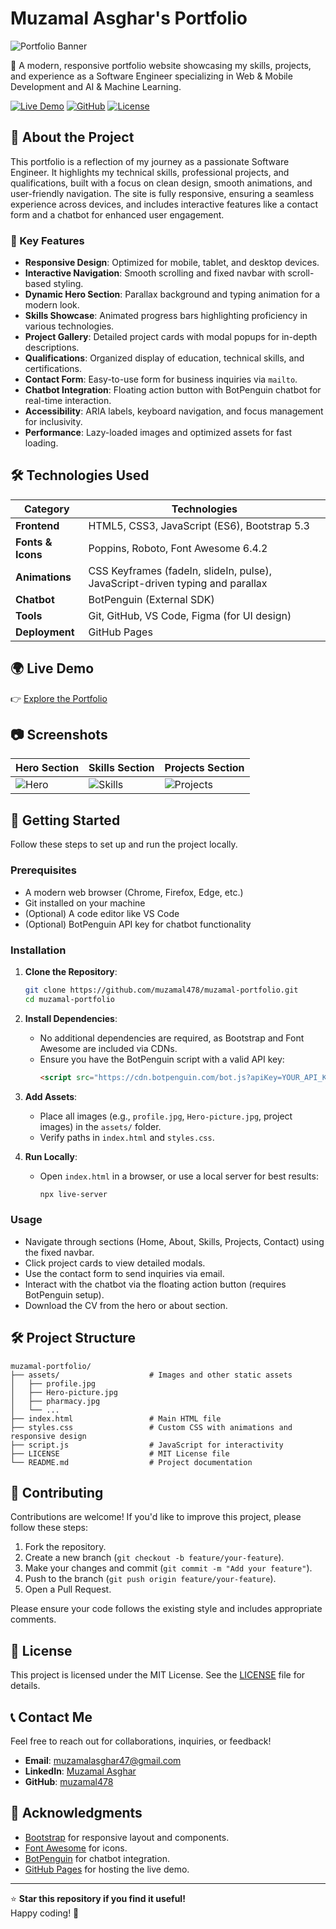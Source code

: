 # Muzamal Asghar's Portfolio

![Portfolio Banner](assets/screenshot-hero.png)

🚀 A modern, responsive portfolio website showcasing my skills, projects, and experience as a Software Engineer specializing in Web & Mobile Development and AI & Machine Learning.

[![Live Demo](https://img.shields.io/badge/Live_Demo-0066ff?style=for-the-badge&logo=vercel&logoColor=white)](https://muzamal478.github.io/muzamal-portfolio/)
[![GitHub](https://img.shields.io/badge/GitHub-181717?style=for-the-badge&logo=github&logoColor=white)](https://github.com/muzamal478/muzamal-portfolio)
[![License](https://img.shields.io/badge/License-MIT-green?style=for-the-badge)](LICENSE)

## 📖 About the Project

This portfolio is a reflection of my journey as a passionate Software Engineer. It highlights my technical skills, professional projects, and qualifications, built with a focus on clean design, smooth animations, and user-friendly navigation. The site is fully responsive, ensuring a seamless experience across devices, and includes interactive features like a contact form and a chatbot for enhanced user engagement.

### 🎯 Key Features
- **Responsive Design**: Optimized for mobile, tablet, and desktop devices.
- **Interactive Navigation**: Smooth scrolling and fixed navbar with scroll-based styling.
- **Dynamic Hero Section**: Parallax background and typing animation for a modern look.
- **Skills Showcase**: Animated progress bars highlighting proficiency in various technologies.
- **Project Gallery**: Detailed project cards with modal popups for in-depth descriptions.
- **Qualifications**: Organized display of education, technical skills, and certifications.
- **Contact Form**: Easy-to-use form for business inquiries via `mailto`.
- **Chatbot Integration**: Floating action button with BotPenguin chatbot for real-time interaction.
- **Accessibility**: ARIA labels, keyboard navigation, and focus management for inclusivity.
- **Performance**: Lazy-loaded images and optimized assets for fast loading.

## 🛠️ Technologies Used

| Category           | Technologies                                                                 |
|--------------------|------------------------------------------------------------------------------|
| **Frontend**       | HTML5, CSS3, JavaScript (ES6), Bootstrap 5.3                                 |
| **Fonts & Icons**  | Poppins, Roboto, Font Awesome 6.4.2                                          |
| **Animations**     | CSS Keyframes (fadeIn, slideIn, pulse), JavaScript-driven typing and parallax |
| **Chatbot**        | BotPenguin (External SDK)                                                    |
| **Tools**          | Git, GitHub, VS Code, Figma (for UI design)                                  |
| **Deployment**     | GitHub Pages                                                                |

## 🌍 Live Demo

👉 [Explore the Portfolio](https://muzamal478.github.io/muzamal-portfolio/)

## 📷 Screenshots

| Hero Section | Skills Section | Projects Section |
|--------------|----------------|------------------|
| ![Hero](assets/screenshot-hero.png) | ![Skills](assets/screenshot-skills.png) | ![Projects](assets/screenshot-projects.png) |

## 🚀 Getting Started

Follow these steps to set up and run the project locally.

### Prerequisites
- A modern web browser (Chrome, Firefox, Edge, etc.)
- Git installed on your machine
- (Optional) A code editor like VS Code
- (Optional) BotPenguin API key for chatbot functionality

### Installation

1. **Clone the Repository**:
   ```bash
   git clone https://github.com/muzamal478/muzamal-portfolio.git
   cd muzamal-portfolio
   ```

2. **Install Dependencies**:
   - No additional dependencies are required, as Bootstrap and Font Awesome are included via CDNs.
   - Ensure you have the BotPenguin script with a valid API key:
     ```html
     <script src="https://cdn.botpenguin.com/bot.js?apiKey=YOUR_API_KEY"></script>
     ```

3. **Add Assets**:
   - Place all images (e.g., `profile.jpg`, `Hero-picture.jpg`, project images) in the `assets/` folder.
   - Verify paths in `index.html` and `styles.css`.

4. **Run Locally**:
   - Open `index.html` in a browser, or use a local server for best results:
     ```bash
     npx live-server
     ```

### Usage
- Navigate through sections (Home, About, Skills, Projects, Contact) using the fixed navbar.
- Click project cards to view detailed modals.
- Use the contact form to send inquiries via email.
- Interact with the chatbot via the floating action button (requires BotPenguin setup).
- Download the CV from the hero or about section.

## 🛠️ Project Structure

```plaintext
muzamal-portfolio/
├── assets/                    # Images and other static assets
│   ├── profile.jpg
│   ├── Hero-picture.jpg
│   ├── pharmacy.jpg
│   └── ...
├── index.html                 # Main HTML file
├── styles.css                 # Custom CSS with animations and responsive design
├── script.js                  # JavaScript for interactivity
├── LICENSE                    # MIT License file
└── README.md                  # Project documentation
```

## 🤝 Contributing

Contributions are welcome! If you'd like to improve this project, please follow these steps:

1. Fork the repository.
2. Create a new branch (`git checkout -b feature/your-feature`).
3. Make your changes and commit (`git commit -m "Add your feature"`).
4. Push to the branch (`git push origin feature/your-feature`).
5. Open a Pull Request.

Please ensure your code follows the existing style and includes appropriate comments.

## 📜 License

This project is licensed under the MIT License. See the [LICENSE](LICENSE) file for details.

## 📞 Contact Me

Feel free to reach out for collaborations, inquiries, or feedback!

- **Email**: [muzamalasghar47@gmail.com](mailto:muzamalasghar47@gmail.com)
- **LinkedIn**: [Muzamal Asghar](https://linkedin.com/in/muzamalasgharofficial)
- **GitHub**: [muzamal478](https://github.com/muzamal478)

## 🙌 Acknowledgments

- [Bootstrap](https://getbootstrap.com/) for responsive layout and components.
- [Font Awesome](https://fontawesome.com/) for icons.
- [BotPenguin](https://botpenguin.com/) for chatbot integration.
- [GitHub Pages](https://pages.github.com/) for hosting the live demo.

---

⭐ **Star this repository if you find it useful!**  
Happy coding! 🚀